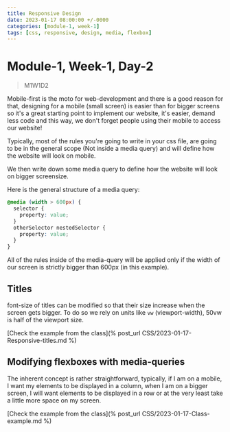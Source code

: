 ```yaml
---
title: Responsive Design
date: 2023-01-17 08:00:00 +/-0000
categories: [module-1, week-1]
tags: [css, responsive, design, media, flexbox]
---
```


# Module-1, Week-1, Day-2

>M1W1D2

Mobile-first is the moto for web-development and there is a good reason for that, designing for a mobile (small screen) is easier than for bigger screens so it's a great starting point to implement our website, it's easier, demand less code and this way, we don't forget people using their mobile to access our website!

Typically, most of the rules you're going to write in your css file, are going to be in the general scope (Not inside a media query) and will define how the website will look on mobile.

We then write down some media query to define how the website will look on bigger screensize.

Here is the general structure of a media query:

```css
@media (width > 600px) {
  selector {
    property: value;
  }
  otherSelector nestedSelector {
    property: value;
  }
}
```

All of the rules inside of the media-query will be applied only if the width of our screen is strictly bigger than 600px (in this example).

## Titles

font-size of titles can be modified so that their size increase when the screen gets bigger.
To do so we rely on units like `vw` (viewport-width), 50vw is half of the viewport size.

[Check the example from the class](% post_url CSS/2023-01-17-Responsive-titles.md %)

## Modifying flexboxes with media-queries

The inherent concept is rather straightforward, typically, if I am on a mobile, I want my elements to be displayed in a column, when I am on a bigger screen, I will want elements to be displayed in a row or at the very least take a little more space on my screen.

[Check the example from the class](% post_url CSS/2023-01-17-Class-example.md %)
